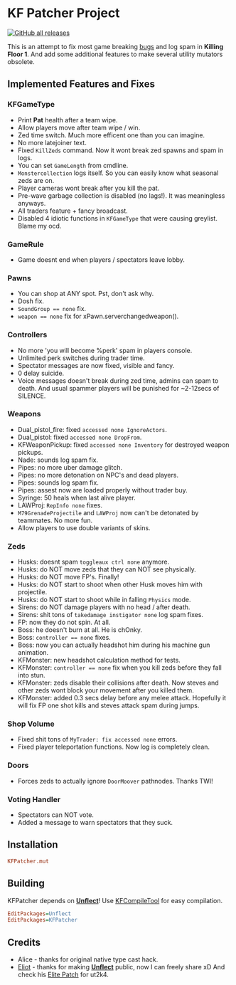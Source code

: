 [**Unflect**]: https://github.com/EliotVU/UnrealScript-Unflect 'jaja'

# KF Patcher Project

[![GitHub all releases](https://img.shields.io/github/downloads/InsultingPros/KFPatcher/total)](https://github.com/InsultingPros/KFPatcher/releases)

This is an attempt to fix most game breaking [bugs](https://insultingpros.github.io/KF1066/#/) and log spam in **Killing Floor 1**. And add some additional features to make several utility mutators obsolete.

## Implemented Features and Fixes

### KFGameType

- Print **Pat** health after a team wipe.
- Allow players move after team wipe / win.
- Zed time switch. Much more efficent one than you can imagine.
- No more latejoiner text.
- Fixed `KillZeds` command. Now it wont break zed spawns and spam in logs.
- You can set `GameLength` from cmdline.
- `Monstercollection` logs itself. So you can easily know what seasonal zeds are on.
- Player cameras wont break after you kill the pat.
- Pre-wave garbage collection is disabled (no lags!). It was meaningless anyways.
- All traders feature + fancy broadcast.
- Disabled 4 idiotic functions in `KFGameType` that were causing greylist. Blame my ocd.

### GameRule

- Game doesnt end when players / spectators leave lobby.

### Pawns

- You can shop at ANY spot. Pst, don't ask why.
- Dosh fix.
- `SoundGroup == none` fix.
- `weapon == none` fix for xPawn.serverchangedweapon().

### Controllers

- No more 'you will become %perk' spam in players console.
- Unlimited perk switches during trader time.
- Spectator messages are now fixed, visible and fancy.
- 0 delay suicide.
- Voice messages doesn't break during zed time, admins can spam to death. And usual spammer players will be punished for ~2-12secs of SILENCE.

### Weapons

- Dual_pistol_fire: fixed `accessed none IgnoreActors`.
- Dual_pistol: fixed `accessed none DropFrom`.
- KFWeaponPickup: fixed `accessed none Inventory` for destroyed weapon pickups.
- Nade: sounds log spam fix.
- Pipes: no more uber damage glitch.
- Pipes: no more detonation on NPC's and dead players.
- Pipes: sounds log spam fix.
- Pipes: assest now are loaded properly without trader buy.
- Syringe: 50 heals when last alive player.
- LAWProj: `RepInfo none` fixes.
- `M79GrenadeProjectile` and `LAWProj` now can't be detonated by teammates. No more fun.
- Allow players to use double variants of skins.

### Zeds

- Husks: doesnt spam `toggleaux ctrl none` anymore.
- Husks: do NOT move zeds that they can NOT see physically.
- Husks: do NOT move FP's. Finally!
- Husks: do NOT start to shoot when other Husk moves him with projectile.
- Husks: do NOT start to shoot while in falling `Physics` mode.
- Sirens: do NOT damage players with no head / after death.
- Sirens: shit tons of `takedamage instigator none` log spam fixes.
- FP: now they do not spin. At all.
- Boss: he doesn't burn at all. He is chOnky.
- Boss: `controller == none` fixes.
- Boss: now you can actually headshot him during his machine gun animation.
- KFMonster: new headshot calculation method for tests.
- KFMonster: `controller == none` fix when you kill zeds before they fall into stun.
- KFMonster: zeds disable their collisions after death. Now steves and other zeds wont block your movement after you killed them.
- KFMonster: added 0.3 secs delay before any melee attack. Hopefully it will fix FP one shot kills and steves attack spam during jumps.

### Shop Volume

- Fixed shit tons of `MyTrader: fix accessed none` errors.
- Fixed player teleportation functions. Now log is completely clean.

### Doors

- Forces zeds to actually ignore `DoorMoover` pathnodes. Thanks TWI!

### Voting Handler

- Spectators can NOT vote.
- Added a message to warn spectators that they suck.

## Installation

```ini
KFPatcher.mut
```

## Building

KFPatcher depends on [**Unflect**]! Use [KFCompileTool](https://github.com/InsultingPros/KFCompileTool) for easy compilation.

```ini
EditPackages=Unflect
EditPackages=KFPatcher
```

## Credits

- Alice - thanks for original native type cast hack.
- [Eliot](https://github.com/EliotVU) - thanks for making [**Unflect**] public, now I can freely share xD And check his [Elite Patch](https://github.com/EliteTrials/ElitePatch) for ut2k4.
